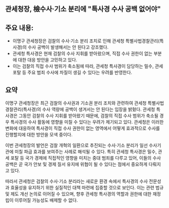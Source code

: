 ## 관세청장, 檢수사·기소 분리에 "특사경 수사 공백 없어야"

## 주요 내용:
*   이명구 관세청장은 검찰의 수사·기소 분리 조치로 인해 관세청 특별사법경찰관리(특사경)의 수사 공백이 발생해서는 안 된다고 강조했다.
*   관세청 특사경은 현재 검찰의 수사 지휘를 받아왔으며, 직접 수사 권한이 없는 부분에 대한 대응 방안을 고민하고 있다.
*   이는 검찰의 직접 수사 범위가 축소됨에 따라, 관세청 특사경이 담당하는 밀수, 관세 포탈 등 주요 범죄 수사에 차질이 생길 수 있다는 우려를 반영한다.

## 요약

이명구 관세청장은 최근 검찰의 수사권과 기소권 분리 조치와 관련하여 관세청 특별사법경찰관리(특사경)의 수사 역량에 공백이 생겨서는 안 된다는 입장을 밝혔다. 관세청 특사경은 그동안 검찰의 수사 지휘를 받아왔기 때문에, 검찰의 직접 수사 범위가 축소될 경우 특사경의 수사 활동에 영향을 미칠 수 있다는 우려가 제기되고 있다. 관세청은 이러한 변화에 대응하여 특사경이 직접 수사 권한이 없는 영역에서 어떻게 효과적으로 수사를 진행할지에 대한 방안을 모색 중이다.

이번 관세청장의 발언은 검찰 개혁의 일환으로 추진되는 수사·기소 분리가 일선 수사기관에 미칠 파급 효과를 보여주는 사례로 해석될 수 있다. 특히 관세청 특사경은 밀수, 관세 포탈 등 국가 경제에 직접적인 영향을 미치는 중대 범죄를 다루고 있어, 이들의 수사 공백은 곧 국가 안보 및 경제 질서 유지에 위협이 될 수 있다는 점에서 중요하게 다뤄지고 있다.

따라서 관세청은 검찰의 수사·기소 분리라는 새로운 환경 속에서 특사경의 수사 전문성과 효율성을 유지하기 위한 실질적인 대책 마련에 집중할 것으로 보인다. 이는 관련 법규 및 제도 개선 논의로 이어질 수 있으며, 향후 관세청 특사경의 역할과 권한에 대한 재정립이 이루어질 가능성도 배제할 수 없다.